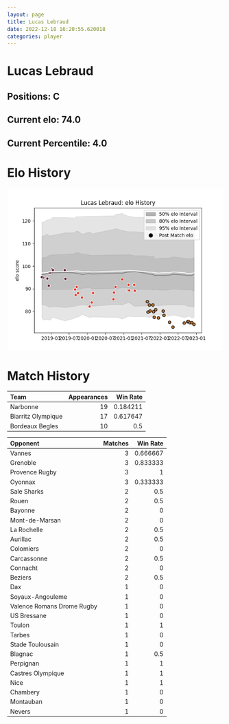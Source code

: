 ```yaml
---  
layout: page  
title: Lucas Lebraud  
date: 2022-12-18 16:20:55.620018  
categories: player  
---
```

# Lucas Lebraud

## Positions: C

## Current elo: 74.0

## Current Percentile: 4.0

# Elo History


![elo history](history_LucasLebraud.png)
# Match History


| Team               |   Appearances |   Win Rate |
|:-------------------|--------------:|-----------:|
| Narbonne           |            19 |   0.184211 |
| Biarritz Olympique |            17 |   0.617647 |
| Bordeaux Begles    |            10 |   0.5      |

| Opponent                   |   Matches |   Win Rate |
|:---------------------------|----------:|-----------:|
| Vannes                     |         3 |   0.666667 |
| Grenoble                   |         3 |   0.833333 |
| Provence Rugby             |         3 |   1        |
| Oyonnax                    |         3 |   0.333333 |
| Sale Sharks                |         2 |   0.5      |
| Rouen                      |         2 |   0.5      |
| Bayonne                    |         2 |   0        |
| Mont-de-Marsan             |         2 |   0        |
| La Rochelle                |         2 |   0.5      |
| Aurillac                   |         2 |   0.5      |
| Colomiers                  |         2 |   0        |
| Carcassonne                |         2 |   0.5      |
| Connacht                   |         2 |   0        |
| Beziers                    |         2 |   0.5      |
| Dax                        |         1 |   0        |
| Soyaux-Angouleme           |         1 |   0        |
| Valence Romans Drome Rugby |         1 |   0        |
| US Bressane                |         1 |   0        |
| Toulon                     |         1 |   1        |
| Tarbes                     |         1 |   0        |
| Stade Toulousain           |         1 |   0        |
| Blagnac                    |         1 |   0.5      |
| Perpignan                  |         1 |   1        |
| Castres Olympique          |         1 |   1        |
| Nice                       |         1 |   1        |
| Chambery                   |         1 |   0        |
| Montauban                  |         1 |   0        |
| Nevers                     |         1 |   0        |